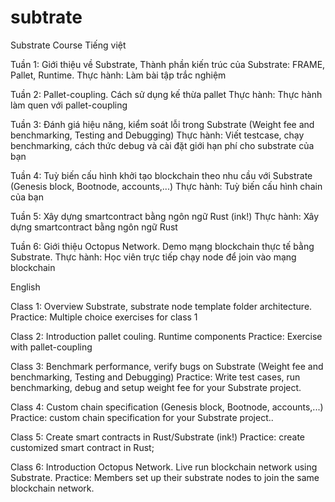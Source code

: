 # subtrate
Substrate Course
Tiếng việt

Tuần 1: Giới thiệu về Substrate, Thành phần kiến trúc của Substrate: FRAME, Pallet, Runtime.
Thực hành: Làm bài tập trắc nghiệm

Tuần 2: Pallet-coupling. Cách sử dụng kế thừa pallet 
Thực hành: Thực hành làm quen với pallet-coupling 

Tuần 3: Đánh giá hiệu năng, kiểm soát lỗi trong Substrate
(Weight fee and benchmarking, Testing and Debugging)
Thực hành: Viết testcase, chạy benchmarking, cách thức debug và cài đặt giới hạn phí cho substrate của bạn


Tuần 4: Tuỳ biến cấu hình khởi tạo blockchain theo nhu cầu với Substrate
(Genesis block, Bootnode, accounts,...)
Thực hành: Tuỳ biến cấu hình chain của bạn

Tuần 5: Xây dựng smartcontract bằng ngôn ngữ Rust (ink!)
Thực hành: Xây dựng smartcontract bằng ngôn ngữ Rust 

Tuần 6: Giới thiệu Octopus Network. Demo mạng blockchain thực tế bằng Substrate.
Thực hành: Học viên trực tiếp chạy node để join vào mạng blockchain

English

Class 1: Overview  Substrate, substrate node template folder architecture.
Practice: Multiple choice exercises for class 1

Class 2:  Introduction pallet couling. Runtime components
Practice: Exercise with pallet-coupling


Class 3: Benchmark performance, verify bugs on Substrate
(Weight fee and benchmarking, Testing and Debugging)
Practice: Write test cases, run benchmarking, debug and setup weight fee for your Substrate project.


Class 4: Custom chain specification
(Genesis block, Bootnode, accounts,...)
Practice: custom chain specification for your Substrate project..

Class 5: Create smart contracts in Rust/Substrate (ink!) 
Practice: create customized smart contract in Rust; 

Class 6: Introduction Octopus Network.
Live run blockchain network using Substrate.
Practice: Members set up their substrate nodes to join the same blockchain network.
